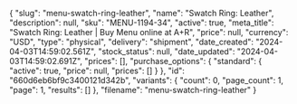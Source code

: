 {
  "slug": "menu-swatch-ring-leather",
  "name": "Swatch Ring: Leather",
  "description": null,
  "sku": "MENU-1194-34",
  "active": true,
  "meta_title": "Swatch Ring: Leather | Buy Menu online at A+R",
  "price": null,
  "currency": "USD",
  "type": "physical",
  "delivery": "shipment",
  "date_created": "2024-04-03T14:59:02.561Z",
  "stock_status": null,
  "date_updated": "2024-04-03T14:59:02.691Z",
  "prices": [],
  "purchase_options": {
    "standard": {
      "active": true,
      "price": null,
      "prices": []
    }
  },
  "id": "660d6eb6bf9c3400121d342b",
  "variants": {
    "count": 0,
    "page_count": 1,
    "page": 1,
    "results": []
  },
  "filename": "menu-swatch-ring-leather"
}